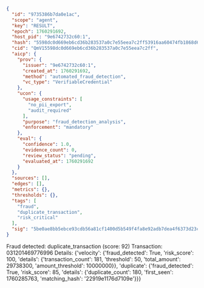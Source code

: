 ```json
{
  "id": "9735386b7da0e1ac",
  "scope": "agent",
  "key": "RESULT",
  "epoch": 1760291692,
  "host_pid": "9e6742732c60:1",
  "hash": "5598dc0d669eb6cd36b283537a0c7e55eea7c2ff53916aa60474fb1868d6dd84",
  "cid": "QmV15598dc0d669eb6cd36b283537a0c7e55eea7c2ff",
  "aicp": {
    "prov": {
      "issuer": "9e6742732c60:1",
      "created_at": 1760291692,
      "method": "automated_fraud_detection",
      "vc_type": "VerifiableCredential"
    },
    "ucon": {
      "usage_constraints": [
        "no_pii_export",
        "audit_required"
      ],
      "purpose": "fraud_detection_analysis",
      "enforcement": "mandatory"
    },
    "eval": {
      "confidence": 1.0,
      "evidence_count": 0,
      "review_status": "pending",
      "evaluated_at": 1760291692
    }
  },
  "sources": [],
  "edges": [],
  "metrics": {},
  "thresholds": {},
  "tags": [
    "fraud",
    "duplicate_transaction",
    "risk_critical"
  ],
  "sig": "5be0ae8bb5ebce93cdb56a81cf1400d5b549f4fa8e92adb7dea4f6373d23c14b"
}
```

Fraud detected: duplicate_transaction (score: 92)
Transaction: 031201469776996
Details: {'velocity': {'fraud_detected': True, 'risk_score': 100, 'details': {'transaction_count': 181, 'threshold': 50, 'total_amount': 29738300, 'amount_threshold': 10000000}}, 'duplicate': {'fraud_detected': True, 'risk_score': 85, 'details': {'duplicate_count': 180, 'first_seen': 1760285763, 'matching_hash': '22919e1176d7109e'}}}